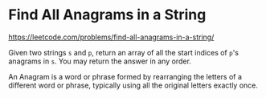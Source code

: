 # Find All Anagrams in a String

https://leetcode.com/problems/find-all-anagrams-in-a-string/

Given two strings `s` and `p`, return an array of all the start indices of `p`'s anagrams in `s`. You may return the answer in any order.

An Anagram is a word or phrase formed by rearranging the letters of a different word or phrase, typically using all the original letters exactly once.
